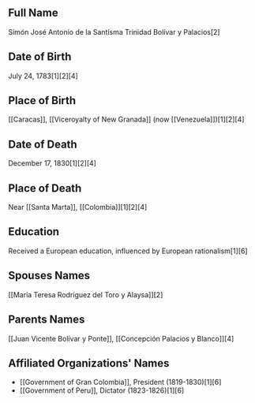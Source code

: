 ## Full Name
Simón José Antonio de la Santísma Trinidad Bolívar y Palacios[2]

## Date of Birth
July 24, 1783[1][2][4]

## Place of Birth
[[Caracas]], [[Viceroyalty of New Granada]] (now [[Venezuela]])[1][2][4]

## Date of Death
December 17, 1830[1][2][4]

## Place of Death
Near [[Santa Marta]], [[Colombia]][1][2][4]

## Education
Received a European education, influenced by European rationalism[1][6]

## Spouses Names
[[María Teresa Rodríguez del Toro y Alaysa]][2]

## Parents Names
[[Juan Vicente Bolívar y Ponte]], [[Concepción Palacios y Blanco]][4]

## Affiliated Organizations' Names
- [[Government of Gran Colombia]], President (1819-1830)[1][6]
- [[Government of Peru]], Dictator (1823-1826)[1][6]

